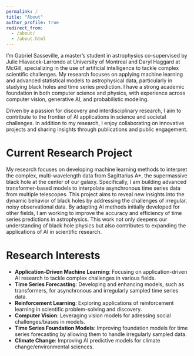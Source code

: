 ```yaml
---
permalink: /
title: "About"
author_profile: true
redirect_from: 
  - /about/
  - /about.html
---
```


I’m Gabriel Sasseville, a master’s student in astrophysics co-supervised by Julie Hlavacek-Larrondo at University of Montreal and Daryl Haggard at McGill, specializing in the use of artificial intelligence to tackle complex scientific challenges. My research focuses on applying machine learning and advanced statistical models to astrophysical data, particularly in studying black holes and time series prediction. I have a strong academic foundation in both computer science and physics, with experience across computer vision, generative AI, and probabilistic modeling.

Driven by a passion for discovery and interdisciplinary research, I aim to contribute to the frontier of AI applications in science and societal challenges. In addition to my research, I enjoy collaborating on innovative projects and sharing insights through publications and public engagement.

Current Research Project
======
My research focuses on developing machine learning methods to interpret the complex, multi-wavelength data from Sagittarius A*, the supermassive black hole at the center of our galaxy. Specifically, I am building advanced transformer-based models to interpolate asynchronous time series data from multiple telescopes. This project aims to reveal new insights into the dynamic behavior of black holes by addressing the challenges of irregular, noisy observational data. By adapting AI methods initially developed for other fields, I am working to improve the accuracy and efficiency of time series predictions in astrophysics. This work not only deepens our understanding of black hole physics but also contributes to expanding the applications of AI in scientific research.

Research Interests
======
- **Application-Driven Machine Learning**: Focusing on application-driven AI research to tackle complex challenges in various fields.
- **Time Series Forecasting**: Developing and enhancing models, such as transformers, for asynchronous and irregularly sampled time series data.
- **Reinforcement Learning**: Exploring applications of reinforcement learning in scientific problem-solving and discovery.
- **Computer Vision**: Leveraging vision models for adressing social challenges/biases in models.
- **Time Series Foundation Models**: Improving foundation models for time series forecasting by allowing them to handle irregularly sampled data.
- **Climate Change**: Improving AI predictive models for climate change/environmental sciences.
